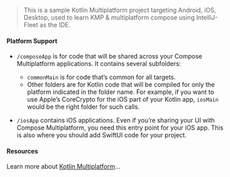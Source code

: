 
>This is a sample Kotlin Multiplatform project targeting Android, iOS, Desktop, used to learn KMP & multiplatform compose using IntelliJ-Fleet as the IDE.


#### Platform Support

* `/composeApp` is for code that will be shared across your Compose Multiplatform applications.
  It contains several subfolders:
  - `commonMain` is for code that’s common for all targets.
  - Other folders are for Kotlin code that will be compiled for only the platform indicated in the folder name.
    For example, if you want to use Apple’s CoreCrypto for the iOS part of your Kotlin app,
    `iosMain` would be the right folder for such calls.

* `/iosApp` contains iOS applications. Even if you’re sharing your UI with Compose Multiplatform, 
  you need this entry point for your iOS app. This is also where you should add SwiftUI code for your project.


#### Resources
Learn more about [Kotlin Multiplatform](https://www.jetbrains.com/help/kotlin-multiplatform-dev/get-started.html)…